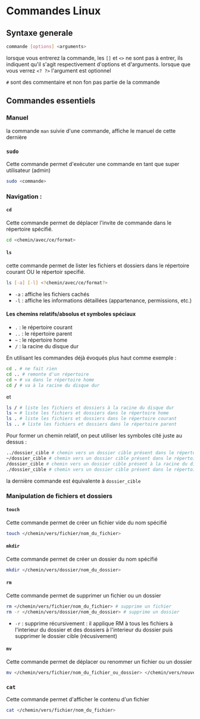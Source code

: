 # Commandes Linux
## Syntaxe generale
```bash
commande [options] <arguments>
```
lorsque vous entrerez la commande, les `[]` et `<>` ne sont pas à entrer, ils indiquent qu'il s'agit respectivement d'options et d'arguments.
lorsque que vous verrez `<? ?>` l'argument est optionnel

`#` sont des commentaire et non fon pas partie de la commande


## Commandes essentiels

### Manuel

la commande `man` suivie d'une commande, affiche le manuel de cette dernière 

### `sudo`

Cette commande permet d'exécuter une commande en tant que super utilisateur (admin) 

```bash
sudo <commande> 
```
### Navigation :

#### `cd`

Cette commande permet de déplacer l'invite de commande dans le répertoire spécifié.

```bash
cd <chemin/avec/ce/format> 
```

#### `ls`

cette commande permet de lister les fichiers et dossiers dans le répertoire courant OU le répertoir specifié.

```bash
ls [-a] [-l] <?chemin/avec/ce/format?>
```
* `-a` : affiche les fichiers cachés
* `-l` : affiche les informations détaillées (appartenance, permissions, etc.)

#### Les chemins relatifs/absolus et symboles spéciaux

* `.` : le répertoire courant
* `..` : le répertoire parent
* `~` : le répertoire home
* `/` : la racine du disque dur

En utilisant les commandes déjà évoqués plus haut comme exemple :

```bash
cd . # ne fait rien
cd .. # remonte d'un répertoire
cd ~ # va dans le répertoire home
cd / # va à la racine du disque dur
```
et
```bash
ls / # liste les fichiers et dossiers à la racine du disque dur
ls ~ # liste les fichiers et dossiers dans le répertoire home
ls . # liste les fichiers et dossiers dans le répertoire courant
ls .. # liste les fichiers et dossiers dans le répertoire parent
```

Pour former un chemin relatif, on peut utiliser les symboles cité juste au dessus :

```bash 
../dossier_cible # chemin vers un dossier cible présent dans le répertoire parent
~/dossier_cible # chemin vers un dossier cible présent dans le répertoire home
/dossier_cible # chemin vers un dossier cible présent à la racine du disque dur
./dossier_cible # chemin vers un dossier cible présent dans le répertoire courant 
```
la dernière commande est équivalente à `dossier_cible`

### Manipulation de fichiers et dossiers

#### `touch`

Cette commande permet de créer un fichier vide du nom spécifié

```bash
touch </chemin/vers/fichier/nom_du_fichier>
```

#### `mkdir`

Cette commande permet de créer un dossier du nom spécifié

```bash
mkdir </chemin/vers/dossier/nom_du_dossier>
```

#### `rm`

Cette commande permet de supprimer un fichier ou un dossier

```bash
rm </chemin/vers/fichier/nom_du_fichier> # supprime un fichier
rm -r </chemin/vers/dossier/nom_du_dossier> # supprime un dossier
```
* `-r` : supprime récursivement : il applique RM à tous les fichiers à l'interieur du dossier et des dossiers à l'interieur du dossier puis supprimer le dossier cible (récusivement)

#### `mv`

Cette commande permet de déplacer ou renommer un fichier ou un dossier

```bash
mv </chemin/vers/fichier/nom_du_fichier_ou_dossier> </chemin/vers/nouveau_chemin/nouveau_nom_du_fichier_ou_dossier> # déplace/renomme un fichier
```

### `cat`

Cette commande permet d'afficher le contenu d'un fichier

```bash
cat </chemin/vers/fichier/nom_du_fichier>
```